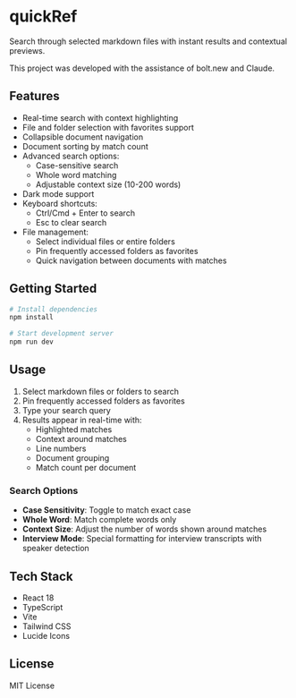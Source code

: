 # quickRef

Search through selected markdown files with instant results and contextual previews.

This project was developed with the assistance of bolt.new and Claude.

## Features

- Real-time search with context highlighting
- File and folder selection with favorites support
- Collapsible document navigation
- Document sorting by match count
- Advanced search options:
  - Case-sensitive search
  - Whole word matching
  - Adjustable context size (10-200 words)
- Dark mode support
- Keyboard shortcuts:
  - Ctrl/Cmd + Enter to search
  - Esc to clear search
- File management:
  - Select individual files or entire folders
  - Pin frequently accessed folders as favorites
  - Quick navigation between documents with matches

## Getting Started

```bash
# Install dependencies
npm install

# Start development server
npm run dev
```

## Usage

1. Select markdown files or folders to search
2. Pin frequently accessed folders as favorites
3. Type your search query
4. Results appear in real-time with:
   - Highlighted matches
   - Context around matches
   - Line numbers
   - Document grouping
   - Match count per document

### Search Options

- **Case Sensitivity**: Toggle to match exact case
- **Whole Word**: Match complete words only
- **Context Size**: Adjust the number of words shown around matches
- **Interview Mode**: Special formatting for interview transcripts with speaker detection

## Tech Stack

- React 18
- TypeScript
- Vite
- Tailwind CSS
- Lucide Icons

## License

MIT License